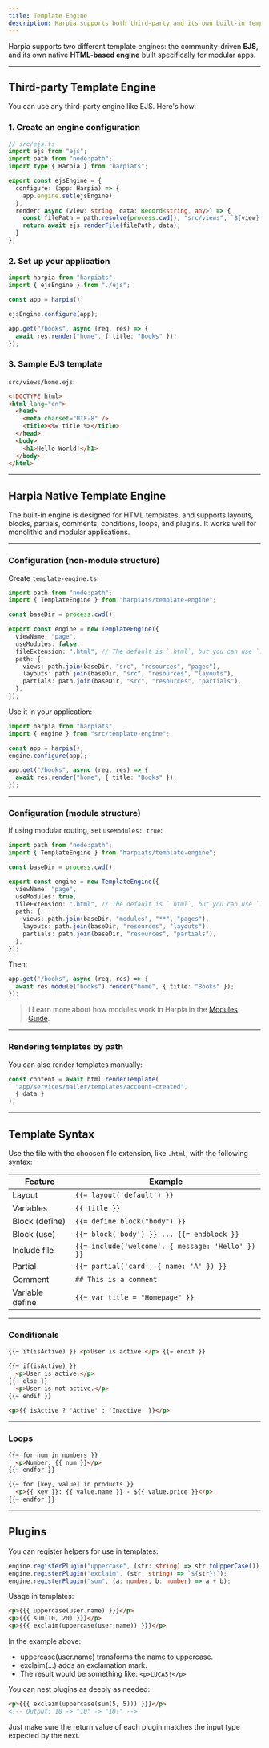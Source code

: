 ```yaml
---
title: Template Engine
description: Harpia supports both third-party and its own built-in template engine with layouts, blocks, partials, and plugin support.
---
```


Harpia supports two different template engines: the community-driven **EJS**, and its own native **HTML-based engine** built specifically for modular apps.

---

## Third-party Template Engine

You can use any third-party engine like EJS. Here's how:

### 1. Create an engine configuration

```ts
// src/ejs.ts
import ejs from "ejs";
import path from "node:path";
import type { Harpia } from "harpiats";

export const ejsEngine = {
  configure: (app: Harpia) => {
    app.engine.set(ejsEngine);
  },
  render: async (view: string, data: Record<string, any>) => {
    const filePath = path.resolve(process.cwd(), "src/views", `${view}.ejs`);
    return await ejs.renderFile(filePath, data);
  }
};
```

### 2. Set up your application

```ts
import harpia from "harpiats";
import { ejsEngine } from "./ejs";

const app = harpia();

ejsEngine.configure(app);

app.get("/books", async (req, res) => {
  await res.render("home", { title: "Books" });
});
```

### 3. Sample EJS template

`src/views/home.ejs`:

```html
<!DOCTYPE html>
<html lang="en">
  <head>
    <meta charset="UTF-8" />
    <title><%= title %></title>
  </head>
  <body>
    <h1>Hello World!</h1>
  </body>
</html>
```

---

## Harpia Native Template Engine

The built-in engine is designed for HTML templates, and supports layouts, blocks, partials, comments, conditions, loops, and plugins. It works well for monolithic and modular applications.

---

### Configuration (non-module structure)

Create `template-engine.ts`:

```ts
import path from "node:path";
import { TemplateEngine } from "harpiats/template-engine";

const baseDir = process.cwd();

export const engine = new TemplateEngine({
  viewName: "page",
  useModules: false,
  fileExtension: ".html", // The default is `.html`, but you can use `.txt`, `.hml`, or any other.
  path: {
    views: path.join(baseDir, "src", "resources", "pages"),
    layouts: path.join(baseDir, "src", "resources", "layouts"),
    partials: path.join(baseDir, "src", "resources", "partials"),
  },
});
```

Use it in your application:

```ts
import harpia from "harpiats";
import { engine } from "src/template-engine";

const app = harpia();
engine.configure(app);

app.get("/books", async (req, res) => {
  await res.render("home", { title: "Books" });
});
```

---

### Configuration (module structure)

If using modular routing, set `useModules: true`:

```ts
import path from "node:path";
import { TemplateEngine } from "harpiats/template-engine";

const baseDir = process.cwd();

export const engine = new TemplateEngine({
  viewName: "page",
  useModules: true,
  fileExtension: ".html", // The default is `.html`, but you can use `.txt`, `.hml`, or any other.
  path: {
    views: path.join(baseDir, "modules", "**", "pages"),
    layouts: path.join(baseDir, "resources", "layouts"),
    partials: path.join(baseDir, "resources", "partials"),
  },
});
```

Then:

```ts
app.get("/books", async (req, res) => {
  await res.module("books").render("home", { title: "Books" });
});
```

> ℹ️ Learn more about how modules work in Harpia in the [Modules Guide](/guides/modules).

---

### Rendering templates by path

You can also render templates manually:

```ts
const content = await html.renderTemplate(
  "app/services/mailer/templates/account-created",
  { data }
);
```

---

## Template Syntax

Use the file with the choosen file extension, like `.html`, with the following syntax:

| Feature        | Example |
|----------------|---------|
| Layout         | `{{= layout('default') }}` |
| Variables      | `{{ title }}` |
| Block (define) | `{{= define block("body") }}` |
| Block (use)    | `{{= block('body') }} ... {{= endblock }}` |
| Include file   | `{{= include('welcome', { message: 'Hello' }) }}` |
| Partial        | `{{= partial('card', { name: 'A' }) }}` |
| Comment        | `## This is a comment` |
| Variable define| `{{~ var title = "Homepage" }}` |

---

### Conditionals

```html
{{~ if(isActive) }} <p>User is active.</p> {{~ endif }}

{{~ if(isActive) }}
  <p>User is active.</p>
{{~ else }}
  <p>User is not active.</p>
{{~ endif }}

<p>{{ isActive ? 'Active' : 'Inactive' }}</p>
```

---

### Loops

```html
{{~ for num in numbers }}
  <p>Number: {{ num }}</p>
{{~ endfor }}

{{~ for [key, value] in products }}
  <p>{{ key }}: {{ value.name }} - ${{ value.price }}</p>
{{~ endfor }}
```

---

## Plugins

You can register helpers for use in templates:

```ts
engine.registerPlugin("uppercase", (str: string) => str.toUpperCase());
engine.registerPlugin("exclaim", (str: string) => `${str}!`);
engine.registerPlugin("sum", (a: number, b: number) => a + b);
```

Usage in templates:

```html
<p>{{{ uppercase(user.name) }}}</p>
<p>{{{ sum(10, 20) }}}</p>
<p>{{{ exclaim(uppercase(user.name)) }}}</p>
```

In the example above:

- uppercase(user.name) transforms the name to uppercase.
- exclaim(...) adds an exclamation mark.
- The result would be something like: `<p>LUCAS!</p>`

You can nest plugins as deeply as needed:

```html
<p>{{{ exclaim(uppercase(sum(5, 5))) }}}</p>
<!-- Output: 10 -> "10" -> "10!" -->
```

Just make sure the return value of each plugin matches the input type expected by the next.
